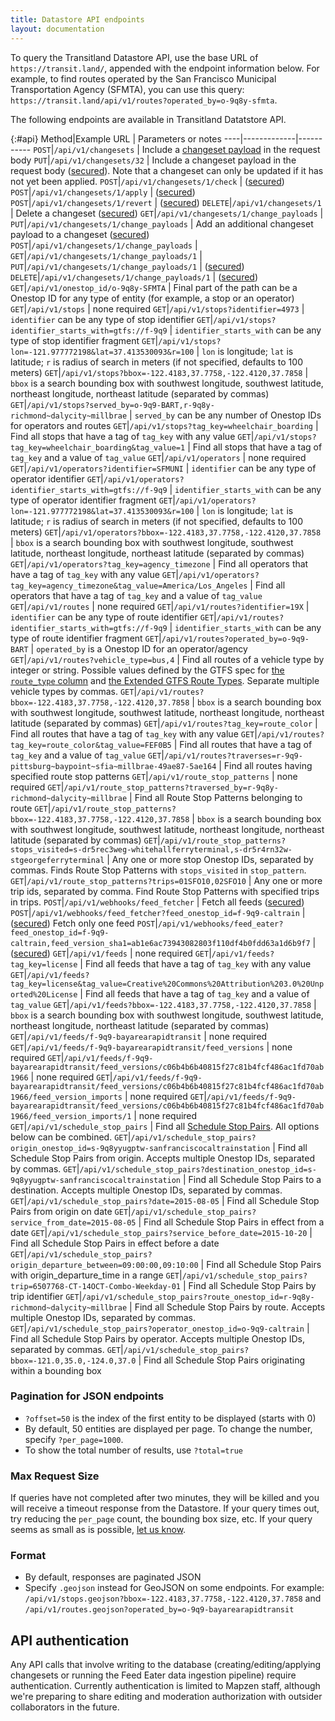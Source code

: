 ```yaml
---
title: Datastore API endpoints
layout: documentation
---
```


To query the Transitland Datastore API, use the base URL of `https://transit.land/`, appended with the endpoint information below. For example, to find routes operated by the San Francisco Municipal Transportation Agency (SFMTA), you can use this query: `https://transit.land/api/v1/routes?operated_by=o-9q8y-sfmta`.

The following endpoints are available in Transitland Datatstore API.

{:#api}
Method|Example URL  | Parameters or notes
----|-------------|-----------
`POST`|`/api/v1/changesets` | Include a [changeset payload](changesets) in the request body
`PUT`|`/api/v1/changesets/32` | Include a changeset payload in the request body ([secured](#api-authentication)). Note that a changeset can only be updated if it has not yet been applied.
`POST`|`/api/v1/changesets/1/check` | ([secured](#api-authentication))
`POST`|`/api/v1/changesets/1/apply` | ([secured](#api-authentication))
`POST`|`/api/v1/changesets/1/revert` | ([secured](#api-authentication))
`DELETE`|`/api/v1/changesets/1` | Delete a changeset ([secured](#api-authentication))
`GET`|`/api/v1/changesets/1/change_payloads` |
`PUT`|`/api/v1/changesets/1/change_payloads` | Add an additional changeset payload to a changeset ([secured](#api-authentication))
`POST`|`/api/v1/changesets/1/change_payloads` |
`GET`|`/api/v1/changesets/1/change_payloads/1` |
`PUT`|`/api/v1/changesets/1/change_payloads/1` | ([secured](#api-authentication))
`DELETE`|`/api/v1/changesets/1/change_payloads/1` | ([secured](#api-authentication))
`GET`|`/api/v1/onestop_id/o-9q8y-SFMTA` | Final part of the path can be a Onestop ID for any type of entity (for example, a stop or an operator)
`GET`|`/api/v1/stops` | none required
`GET`|`/api/v1/stops?identifier=4973` | `identifier` can be any type of stop identifier
`GET`|`/api/v1/stops?identifier_starts_with=gtfs://f-9q9` | `identifier_starts_with` can be any type of stop identifier fragment
`GET`|`/api/v1/stops?lon=-121.977772198&lat=37.413530093&r=100` | `lon` is longitude; `lat` is latitude; `r` is radius of search in meters (if not specified, defaults to 100 meters)
`GET`|`/api/v1/stops?bbox=-122.4183,37.7758,-122.4120,37.7858` | `bbox` is a search bounding box with southwest longitude, southwest latitude, northeast longitude, northeast latitude (separated by commas)
`GET`|`/api/v1/stops?served_by=o-9q9-BART,r-9q8y-richmond~dalycity~millbrae` | `served_by` can be any number of Onestop IDs for operators and routes
`GET`|`/api/v1/stops?tag_key=wheelchair_boarding` | Find all stops that have a tag of `tag_key` with any value
`GET`|`/api/v1/stops?tag_key=wheelchair_boarding&tag_value=1` | Find all stops that have a tag of `tag_key` and a value of `tag_value`
`GET`|`/api/v1/operators` | none required
`GET`|`/api/v1/operators?identifier=SFMUNI` | `identifier` can be any type of operator identifier
`GET`|`/api/v1/operators?identifier_starts_with=gtfs://f-9q9` | `identifier_starts_with` can be any type of operator identifier fragment
`GET`|`/api/v1/operators?lon=-121.977772198&lat=37.413530093&r=100` | `lon` is longitude; `lat` is latitude; `r` is radius of search in meters (if not specified, defaults to 100 meters)
`GET`|`/api/v1/operators?bbox=-122.4183,37.7758,-122.4120,37.7858` | `bbox` is a search bounding box with southwest longitude, southwest latitude, northeast longitude, northeast latitude (separated by commas)
`GET`|`/api/v1/operators?tag_key=agency_timezone` | Find all operators that have a tag of `tag_key` with any value
`GET`|`/api/v1/operators?tag_key=agency_timezone&tag_value=America/Los_Angeles` | Find all operators that have a tag of `tag_key` and a value of `tag_value`
`GET`|`/api/v1/routes` | none required
`GET`|`/api/v1/routes?identifier=19X` | `identifier` can be any type of route identifier
`GET`|`/api/v1/routes?identifier_starts_with=gtfs://f-9q9` | `identifier_starts_with` can be any type of route identifier fragment
`GET`|`/api/v1/routes?operated_by=o-9q9-BART` | `operated_by` is a Onestop ID for an operator/agency
`GET`|`/api/v1/routes?vehicle_type=bus,4` | Find all routes of a vehicle type by integer or string. Possible values defined by the GTFS spec for [the `route_type` column](https://developers.google.com/transit/gtfs/reference#routes_route_type_field) and [the Extended GTFS Route Types](https://support.google.com/transitpartners/answer/3520902). Separate multiple vehicle types by commas.
`GET`|`/api/v1/routes?bbox=-122.4183,37.7758,-122.4120,37.7858` | `bbox` is a search bounding box with southwest longitude, southwest latitude, northeast longitude, northeast latitude (separated by commas)
`GET`|`/api/v1/routes?tag_key=route_color` | Find all routes that have a tag of `tag_key` with any value
`GET`|`/api/v1/routes?tag_key=route_color&tag_value=FEF0B5` | Find all routes that have a tag of `tag_key` and a value of `tag_value`
`GET`|`/api/v1/routes?traverses=r-9q9-pittsburg~baypoint~sfia~millbrae-49ae87-5ae164` | Find all routes having specified route stop patterns
`GET`|`/api/v1/route_stop_patterns` | none required
`GET`|`/api/v1/route_stop_patterns?traversed_by=r-9q8y-richmond~dalycity~millbrae` | Find all Route Stop Patterns belonging to route
`GET`|`/api/v1/route_stop_patterns?bbox=-122.4183,37.7758,-122.4120,37.7858` | `bbox` is a search bounding box with southwest longitude, southwest latitude, northeast longitude, northeast latitude (separated by commas)
`GET`|`/api/v1/route_stop_patterns?stops_visited=s-dr5rec3weg-whitehallferryterminal,s-dr5r4rn32w-stgeorgeferryterminal` | Any one or more stop Onestop IDs, separated by commas. Finds Route Stop Patterns with `stops_visited` in `stop_pattern`.
`GET`|`/api/v1/route_stop_patterns?trips=01SFO10,02SFO10` | Any one or more trip ids, separated by comma. Find Route Stop Patterns with specified trips in trips.
`POST`|`/api/v1/webhooks/feed_fetcher` | Fetch all feeds ([secured](#api-authentication))
`POST`|`/api/v1/webhooks/feed_fetcher?feed_onestop_id=f-9q9-caltrain` | ([secured](#api-authentication)) Fetch only one feed
`POST`|`/api/v1/webhooks/feed_eater?feed_onestop_id=f-9q9-caltrain,feed_version_sha1=ab1e6ac73943082803f110df4b0fdd63a1d6b9f7` | ([secured](#api-authentication))
`GET`|`/api/v1/feeds` | none required
`GET`|`/api/v1/feeds?tag_key=license` | Find all feeds that have a tag of `tag_key` with any value
`GET`|`/api/v1/feeds?tag_key=license&tag_value=Creative%20Commons%20Attribution%203.0%20Unported%20License` | Find all feeds that have a tag of `tag_key` and a value of `tag_value`
`GET`|`/api/v1/feeds?bbox=-122.4183,37.7758,-122.4120,37.7858` | `bbox` is a search bounding box with southwest longitude, southwest latitude, northeast longitude, northeast latitude (separated by commas)
`GET`|`/api/v1/feeds/f-9q9-bayarearapidtransit` | none required
`GET`|`/api/v1/feeds/f-9q9-bayarearapidtransit/feed_versions` | none required
`GET`|`/api/v1/feeds/f-9q9-bayarearapidtransit/feed_versions/c06b4b6b40815f27c81b4fcf486ac1fd70ab1966` | none required
`GET`|`/api/v1/feeds/f-9q9-bayarearapidtransit/feed_versions/c06b4b6b40815f27c81b4fcf486ac1fd70ab1966/feed_version_imports` | none required
`GET`|`/api/v1/feeds/f-9q9-bayarearapidtransit/feed_versions/c06b4b6b40815f27c81b4fcf486ac1fd70ab1966/feed_version_imports/1` | none required
`GET`|`/api/v1/schedule_stop_pairs` | Find all [Schedule Stop Pairs](schedules). All options below can be combined.
`GET`|`/api/v1/schedule_stop_pairs?origin_onestop_id=s-9q8yyugptw-sanfranciscocaltrainstation` | Find all Schedule Stop Pairs from origin. Accepts multiple Onestop IDs, separated by commas.
`GET`|`/api/v1/schedule_stop_pairs?destination_onestop_id=s-9q8yyugptw-sanfranciscocaltrainstation` | Find all Schedule Stop Pairs to a destination. Accepts multiple Onestop IDs, separated by commas.
`GET`|`/api/v1/schedule_stop_pairs?date=2015-08-05` | Find all Schedule Stop Pairs from origin on date
`GET`|`/api/v1/schedule_stop_pairs?service_from_date=2015-08-05` | Find all Schedule Stop Pairs in effect from a date
`GET`|`/api/v1/schedule_stop_pairs?service_before_date=2015-10-20` | Find all Schedule Stop Pairs in effect before a date
`GET`|`/api/v1/schedule_stop_pairs?origin_departure_between=09:00:00,09:10:00` | Find all Schedule Stop Pairs with origin_departure_time in a range
`GET`|`/api/v1/schedule_stop_pairs?trip=6507768-CT-14OCT-Combo-Weekday-01` | Find all Schedule Stop Pairs by trip identifier
`GET`|`/api/v1/schedule_stop_pairs?route_onestop_id=r-9q8y-richmond~dalycity~millbrae` | Find all Schedule Stop Pairs by route. Accepts multiple Onestop IDs, separated by commas.
`GET`|`/api/v1/schedule_stop_pairs?operator_onestop_id=o-9q9-caltrain` | Find all Schedule Stop Pairs by operator. Accepts multiple Onestop IDs, separated by commas.
`GET`|`/api/v1/schedule_stop_pairs?bbox=-121.0,35.0,-124.0,37.0` | Find all Schedule Stop Pairs originating within a bounding box

### Pagination for JSON endpoints

- `?offset=50` is the index of the first entity to be displayed (starts with 0)
- By default, 50 entities are displayed per page. To change the number, specify `?per_page=1000`.
- To show the total number of results, use `?total=true`

### Max Request Size

If queries have not completed after two minutes, they will be killed and you will receive a timeout response from the Datastore. If your query times out, try reducing the `per_page` count, the bounding box size, etc. If your query seems as small as is possible, [let us know](mailto:transitland@mapzen.com).

### Format

- By default, responses are paginated JSON
- Specify `.geojson` instead for GeoJSON on some endpoints. For example: `/api/v1/stops.geojson?bbox=-122.4183,37.7758,-122.4120,37.7858` and `/api/v1/routes.geojson?operated_by=o-9q9-bayarearapidtransit`

## API authentication

Any API calls that involve writing to the database (creating/editing/applying changesets or running the Feed Eater data ingestion pipeline) require authentication. Currently authentication is limited to Mapzen staff, although we're preparing to share editing and moderation authorization with outsider collaborators in the future.
